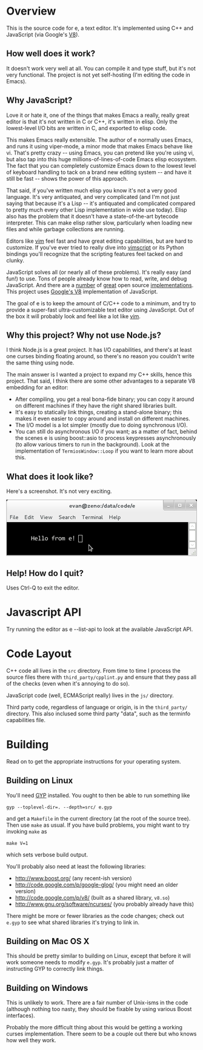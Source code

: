 Overview
========

This is the source code for e, a text editor. It's implemented using C++ and
JavaScript (via Google's [V8](http://code.google.com/p/v8/)).

How well does it work?
----------------------

It doesn't work very well at all. You can compile it and type stuff, but it's
not very functional. The project is not yet self-hosting (I'm editing the code
in Emacs).

Why JavaScript?
---------------

Love it or hate it, one of the things that makes Emacs a really, really great
editor is that it's not written in C or C++, it's written in elisp. Only the
lowest-level I/O bits are written in C, and exported to elisp code.

This makes Emacs really extensible. The author of e normally uses Emacs, and
runs it using viper-mode, a minor mode that makes Emacs behave like vi. That's
pretty crazy -- using Emacs, you can pretend like you're using vi, but also tap
into this huge millions-of-lines-of-code Emacs elisp ecosystem. The fact that
you can completely customize Emacs down to the lowest level of keyboard handling
to tack on a brand new editing system -- and have it still be fast -- shows the
power of this approach.

That said, if you've written much elisp you know it's not a very good
language. It's very antiquated, and very complicated (and I'm not just saying
that because it's a Lisp -- it's antiquated and complicated compared to pretty
much every other Lisp implementation in wide use today). Elisp also has the
problem that it doesn't have a state-of-the-art bytecode interpreter. This can
make elisp rather slow, particularly when loading new files and while garbage
collections are running.

Editors like [vim](http://www.vim.org/) feel fast and have great editing
capabilities, but are hard to customize. If you've ever tried to really dive
into [vimscript](http://vimdoc.sourceforge.net/htmldoc/usr_41.html) or its
Python bindings you'll recognize that the scripting features feel tacked on and
clunky.

JavaScript solves all (or nearly all of these problems). It's really easy (and
fun!) to use. Tons of people already know how to read, write, and debug
JavaScript. And there are a
[number](https://developer.mozilla.org/en/SpiderMonkey) of
[great](http://www.webkit.org/projects/javascript/index.html) open source
[implementations](http://trac.webkit.org/wiki/SquirrelFish). This project uses
[Google's V8](http://code.google.com/apis/v8/intro.html) implementation of
JavaScript.

The goal of e is to keep the amount of C/C++ code to a minimum, and try to
provide a super-fast ultra-customizable text editor using JavaScript. Out of the
box it will probably look and feel like a lot like [vim](http://www.vim.org/).

Why this project? Why not use Node.js?
--------------------------------------

I think Node.js is a great project. It has I/O capabilities, and there's at
least one curses binding floating around, so there's no reason you couldn't
write the same thing using node.

The main answer is I wanted a project to expand my C++ skills, hence this
project. That said, I think there are some other advantages to a separate V8
embedding for an editor:

* After compiling, you get a real bona-fide binary; you can copy it around on
  different machines if they have the right shared libraries built.
* It's easy to statically link things, creating a stand-alone binary; this makes
  it even easier to copy around and install on different machines.
* The I/O model is a lot simpler (mostly due to doing synchronous I/O).
* You can still do asynchronous I/O if you want; as a matter of fact, behind the
  scenes e is using boost::asio to process keypresses asynchronously (to allow
  various timers to run in the background). Look at the implementation of
  `TermiosWindow::Loop` if you want to learn more about this.

What does it look like?
-----------------------

Here's a screenshot. It's not very exciting.

![](http://github.com/eklitzke/e/raw/master/static/hello_from_e.png) 

Help! How do I quit?
--------------------

Uses Ctrl-Q to exit the editor.


Javascript API
==============

Try running the editor as
    e --list-api
to look at the available JavaScript API.

Code Layout
===========

C++ code all lives in the `src` directory. From time to time I process the
source files there with `third_party/cpplint.py` and ensure that they pass all
of the checks (even when it's annoying to do so).

JavaScript code (well, ECMAScript really) lives in the `js/` directory.

Third party code, regardless of language or origin, is in the `third_party/`
directory. This also inclused some third party "data", such as the terminfo
capabilities file.

Building
========

Read on to get the appropriate instructions for your operating system.

Building on Linux
-----------------

You'll need [GYP](http://code.google.com/p/gyp/) installed. You ought to then be
able to run something like

    gyp --toplevel-dir=. --depth=src/ e.gyp

and get a `Makefile` in the current directory (at the root of the source tree).
Then use `make` as usual. If you have build problems, you might want to try
invoking `make` as

    make V=1

which sets verbose build output.

You'll probably also need at least the following libraries:

* http://www.boost.org/ (any recent-ish version)
* http://code.google.com/p/google-glog/ (you might need an older version)
* http://code.google.com/p/v8/ (built as a shared library, `v8.so`)
* http://www.gnu.org/software/ncurses/ (you probably already have this)

There might be more or fewer libraries as the code changes; check out `e.gyp` to
see what shared libraries it's trying to link in.

Building on Mac OS X
--------------------

This should be pretty similar to building on Linux, except that before it will
work someone needs to modify `e.gyp`. It's probably just a matter of instructing
GYP to correctly link things.

Building on Windows
-------------------

This is unlikely to work. There are a fair number of Unix-isms in the code
(although nothing too nasty, they should be fixable by using various Boost
interfaces).

Probably the more difficult thing about this would be getting a working curses
implementation. There seem to be a couple out there but who knows how well they
work.
